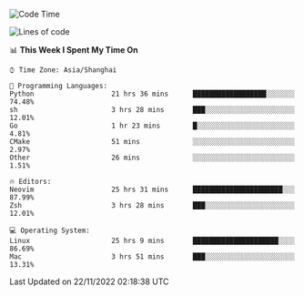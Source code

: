 <!--START_SECTION:waka-->
![Code Time](http://img.shields.io/badge/Code%20Time-1%2C008%20hrs%2052%20mins-blue)

![Lines of code](https://img.shields.io/badge/From%20Hello%20World%20I%27ve%20Written-24%20Thousand%20lines%20of%20code-blue)

📊 **This Week I Spent My Time On** 

```text
⌚︎ Time Zone: Asia/Shanghai

💬 Programming Languages: 
Python                   21 hrs 36 mins      ██████████████████░░░░░░░   74.48% 
sh                       3 hrs 28 mins       ███░░░░░░░░░░░░░░░░░░░░░░   12.01% 
Go                       1 hr 23 mins        █░░░░░░░░░░░░░░░░░░░░░░░░   4.81% 
CMake                    51 mins             ░░░░░░░░░░░░░░░░░░░░░░░░░   2.97% 
Other                    26 mins             ░░░░░░░░░░░░░░░░░░░░░░░░░   1.51%

🔥 Editors: 
Neovim                   25 hrs 31 mins      ██████████████████████░░░   87.99% 
Zsh                      3 hrs 28 mins       ███░░░░░░░░░░░░░░░░░░░░░░   12.01%

💻 Operating System: 
Linux                    25 hrs 9 mins       █████████████████████░░░░   86.69% 
Mac                      3 hrs 51 mins       ███░░░░░░░░░░░░░░░░░░░░░░   13.31%

```


 Last Updated on 22/11/2022 02:18:38 UTC
<!--END_SECTION:waka-->
